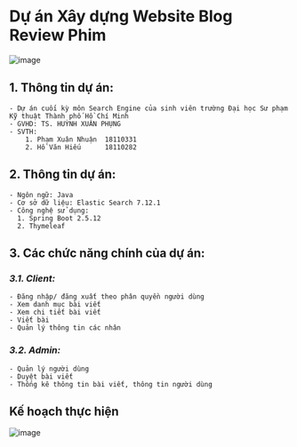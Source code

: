 # Dự án Xây dựng Website Blog Review Phim
![image](https://user-images.githubusercontent.com/88767208/162964986-3309ba22-6013-4106-bd9a-2863883e3060.png)
## **1. Thông tin dự án:**
```
- Dự án cuối kỳ môn Search Engine của sinh viên trường Đại học Sư phạm Kỹ thuật Thành phố Hồ Chí Minh
- GVHD: TS. HUỲNH XUÂN PHỤNG
- SVTH:
    1. Phạm Xuân Nhuận  18110331
    2. Hồ Văn Hiếu      18110282
```
## **2. Thông tin dự án:**
```
- Ngôn ngữ: Java
- Cơ sở dữ liệu: Elastic Search 7.12.1
- Công nghệ sử dụng:
  1. Spring Boot 2.5.12
  2. Thymeleaf
```
## **3. Các chức năng chính của dự án:**
### *3.1. Client:*
```
- Đăng nhập/ đăng xuất theo phân quyền người dùng
- Xem danh mục bài viết
- Xem chi tiết bài viết
- Viết bài
- Quản lý thông tin các nhân
```
### *3.2. Admin:*
```
- Quản lý người dùng
- Duyệt bài viết
- Thống kê thông tin bài viết, thông tin người dùng
```
## **Kế hoạch thực hiện**
![image](https://user-images.githubusercontent.com/88767208/162966576-0ab58cb4-6389-43c2-99d6-db85292ce4fc.png)
